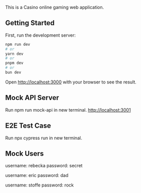 This is a Casino online gaming web application.

## Getting Started

First, run the development server:

```bash
npm run dev
# or
yarn dev
# or
pnpm dev
# or
bun dev
```

Open [http://localhost:3000](http://localhost:3000) with your browser to see the result.

## Mock API Server

Run npm run mock-api in new terminal. [http://localhost:3001](http://localhost:3001)

## E2E Test Case

Run npx cypress run in new terminal.

## Mock Users

username: rebecka
password: secret

username: eric
password: dad

username: stoffe
password: rock



